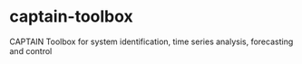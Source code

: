 # captain-toolbox
CAPTAIN Toolbox for system identification, time series analysis, forecasting and control
